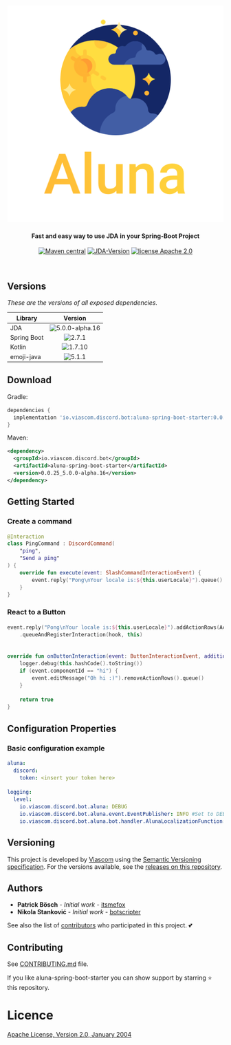 <div align="center">
<img src="./logo.png"
         alt="Aluna Logo">
</div>

<h4 align="center">Fast and easy way to use JDA in your Spring-Boot Project</h4>

<p align="center">
  <a href="https://github.com/viascom/aluna-spring-boot-starter/releases"><img src="https://img.shields.io/github/v/release/viascom/aluna-spring-boot-starter?include_prereleases&label=version"
         alt="Maven central"></a>
  <a href=""><img src="https://img.shields.io/badge/JDA--Version-5.0.0--alpha.16-blue.svg"
              alt="JDA-Version "></a>
  <a href="http://www.apache.org/licenses/"><img src="https://img.shields.io/badge/license-Apache_2.0-blue.svg"
         alt="license Apache 2.0"></a>
</p>
<br>

## Versions

*These are the versions of all exposed dependencies.*

| Library     |                                         Version                                          |
|-------------|:----------------------------------------------------------------------------------------:|
| JDA         | <img src="https://img.shields.io/badge/5.0.0-alpha.17-orange.svg" alt="5.0.0-alpha.16"> |
| Spring Boot |        <img src="https://img.shields.io/badge/2.7.1-brightgreen.svg" alt="2.7.1">        |
| Kotlin      |       <img src="https://img.shields.io/badge/1.7.10-brightgreen.svg" alt="1.7.10">       |
| emoji-java  |        <img src="https://img.shields.io/badge/5.1.1-brightgreen.svg" alt="5.1.1">        |

## Download

Gradle:
```gradle
dependencies {
  implementation 'io.viascom.discord.bot:aluna-spring-boot-starter:0.0.25_5.0.0-alpha.16'
}
```

Maven:
```xml
<dependency>
  <groupId>io.viascom.discord.bot</groupId>
  <artifactId>aluna-spring-boot-starter</artifactId>
  <version>0.0.25_5.0.0-alpha.16</version>
</dependency>
```

## Getting Started

### Create a command

```kotlin
@Interaction
class PingCommand : DiscordCommand(
    "ping",
    "Send a ping"
) {
    override fun execute(event: SlashCommandInteractionEvent) {
        event.reply("Pong\nYour locale is:${this.userLocale}").queue()
    }
}
```

### React to a Button

```kotlin
event.reply("Pong\nYour locale is:${this.userLocale}").addActionRows(ActionRow.of(primaryButton("hi", "Hi")))
    .queueAndRegisterInteraction(hook, this)


override fun onButtonInteraction(event: ButtonInteractionEvent, additionalData: HashMap<String, Any?>): Boolean {
    logger.debug(this.hashCode().toString())
    if (event.componentId == "hi") {
        event.editMessage("Oh hi :)").removeActionRows().queue()
    }

    return true
}
```

## Configuration Properties

### Basic configuration example

```yaml
aluna:
  discord:
    token: <insert your token here>

logging:
  level:
    io.viascom.discord.bot.aluna: DEBUG
    io.viascom.discord.bot.aluna.event.EventPublisher: INFO #Set to DEBUG to show all published events
    io.viascom.discord.bot.aluna.bot.handler.AlunaLocalizationFunction: INFO #Set to DEBUG to show translation keys for interactions
```

## Versioning

This project is developed by [Viascom](https://github.com/viascom) using the [Semantic Versioning specification](https://semver.org). For the versions available, see the [releases on this repository](https://github.com/viascom/aluna-spring-boot-starter/releases).

## Authors

* **Patrick Bösch** - *Initial work* - [itsmefox](https://github.com/itsmefox)
* **Nikola Stanković** - *Initial work* - [botscripter](https://github.com/botscripter)

See also the list of [contributors](https://github.com/viascom/aluna-spring-boot-starter/contributors) who participated in this project. 💕

## Contributing
See [CONTRIBUTING.md](CONTRIBUTING.md) file.

If you like aluna-spring-boot-starter you can show support by starring ⭐ this repository.

# Licence
[Apache License, Version 2.0, January 2004](http://www.apache.org/licenses/LICENSE-2.0)
